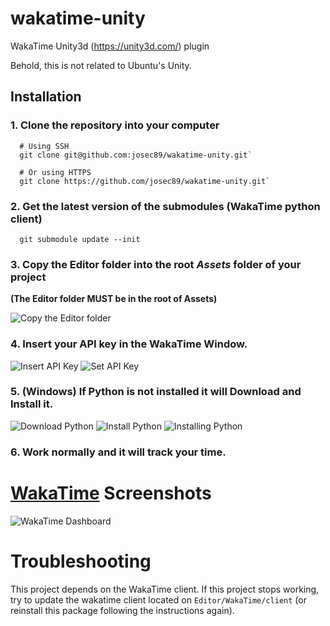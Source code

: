 # wakatime-unity
WakaTime Unity3d (https://unity3d.com/) plugin

Behold, this is not related to Ubuntu's Unity.

## Installation

### 1. Clone the repository into your computer
```
  # Using SSH
  git clone git@github.com:josec89/wakatime-unity.git`

  # Or using HTTPS
  git clone https://github.com/josec89/wakatime-unity.git`
```

### 2. Get the latest version of the submodules (WakaTime python client)
```
  git submodule update --init
```
### 3. Copy the Editor folder into the root *Assets* folder of your project

**(The Editor folder MUST be in the root of Assets)**

![Copy the Editor folder](https://raw.githubusercontent.com/josec89/wakatime-unity/master/Screenshots/Copy.png)

### 4. Insert your API key in the WakaTime Window.

![Insert API Key](https://raw.githubusercontent.com/josec89/wakatime-unity/master/Screenshots/InsertAPIKey.png)
![Set API Key](https://raw.githubusercontent.com/josec89/wakatime-unity/master/Screenshots/SetAPIKey.png)

### 5. (Windows) If Python is not installed it will Download and Install it.

![Download Python](https://raw.githubusercontent.com/josec89/wakatime-unity/master/Screenshots/DownloadPython.png)
![Install Python](https://raw.githubusercontent.com/josec89/wakatime-unity/master/Screenshots/InstallPython.png)
![Installing Python](https://raw.githubusercontent.com/josec89/wakatime-unity/master/Screenshots/InstallingPython.png)

### 6.  Work normally and it will track your time.

# [WakaTime](https://wakatime.com/dashboard) Screenshots

![WakaTime Dashboard](https://raw.githubusercontent.com/josec89/wakatime-unity/master/Screenshots/WakaTime1.png)

# Troubleshooting

This project depends on the WakaTime client. If this project stops working, try to update the wakatime client located on `Editor/WakaTime/client` (or reinstall this package following the instructions again).
